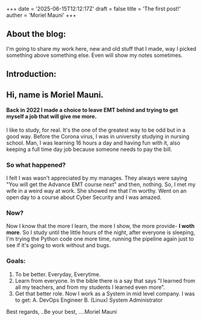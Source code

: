 +++
date = '2025-06-15T12:12:17Z'
draft = false
title = 'The first post!'
auther = 'Moriel Mauni'
+++


## About the blog:
I'm going to share my work here, new and old stuff that I made, way I picked something above something else.
Even will show my notes sometimes.

## Introduction:

## Hi, name is Moriel Mauni.
#### Back in 2022 I made a choice to leave EMT behind and trying to get myself a job that will give me more.
I like to study, for real. It's the one of the greatest way to be odd but in a good way. Before the Corona virus, I was in university studying in nursing school. Man, I was learning 16 hours a day and having fun with it, also keeping a full time day job because someone needs to pay the bill.

### So what happened?
I felt I was wasn't appreciated by my manages. They always were saying "You will get the Advance EMT course next" and then, nothing.
So, I met my wife in a weird way at work. She showed me that I'm worthy. Went on an open day to a course about Cyber Security and I was amazed.

### Now?
Now I know that the more I learn, the more I show, the more provide- **I woth more**. So I study until the little hours of the night, after everyone is sleeping, I'm trying the Python code one more time, running the pipeline again just to see if it's going to work without and bugs.

### Goals:
1. To be better. Everyday, Everytime.
2. Learn from everyone. In the bible there is a say that says "I learned from all my teachers, and from my students I learned even more".
3. Get that better role. Now I work as a System in mid level company. I was to get:
  A. DevOps Engineer
  B. (Linux) System Administrator


Best regards,
..Be your best,
....Moriel Mauni 
